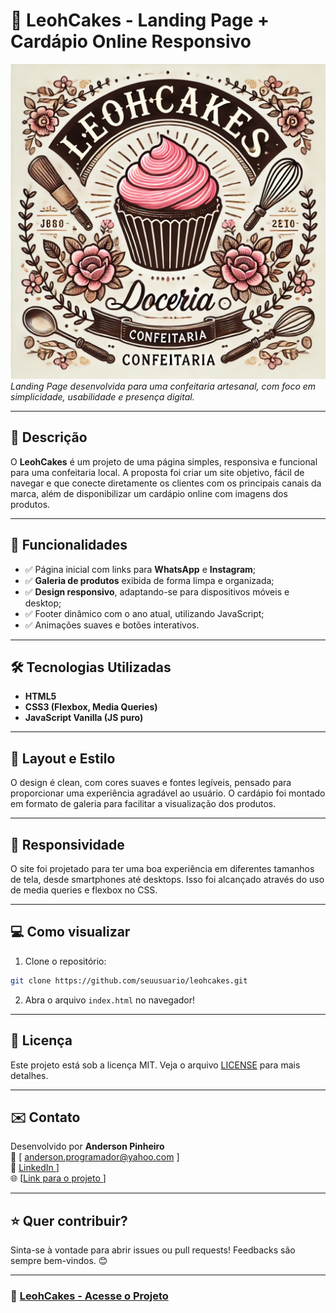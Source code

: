 # 🍰 LeohCakes - Landing Page + Cardápio Online Responsivo

![LeohCakes Banner](icons/logoLeohCakes.png)  
*Landing Page desenvolvida para uma confeitaria artesanal, com foco em simplicidade, usabilidade e presença digital.*

---

## 📌 Descrição

O **LeohCakes** é um projeto de uma página simples, responsiva e funcional para uma confeitaria local. A proposta foi criar um site objetivo, fácil de navegar e que conecte diretamente os clientes com os principais canais da marca, além de disponibilizar um cardápio online com imagens dos produtos.

---

## 🚀 Funcionalidades

- ✅ Página inicial com links para **WhatsApp** e **Instagram**;
- ✅ **Galeria de produtos** exibida de forma limpa e organizada;
- ✅ **Design responsivo**, adaptando-se para dispositivos móveis e desktop;
- ✅ Footer dinâmico com o ano atual, utilizando JavaScript;
- ✅ Animações suaves e botões interativos.

---

## 🛠️ Tecnologias Utilizadas

- **HTML5**
- **CSS3 (Flexbox, Media Queries)**
- **JavaScript Vanilla (JS puro)**

---

## 🎨 Layout e Estilo

O design é clean, com cores suaves e fontes legíveis, pensado para proporcionar uma experiência agradável ao usuário. O cardápio foi montado em formato de galeria para facilitar a visualização dos produtos.

---

## 📱 Responsividade

O site foi projetado para ter uma boa experiência em diferentes tamanhos de tela, desde smartphones até desktops. Isso foi alcançado através do uso de media queries e flexbox no CSS.

---

## 💻 Como visualizar

1. Clone o repositório:
```bash
git clone https://github.com/seuusuario/leohcakes.git
```
2. Abra o arquivo `index.html` no navegador!

---

## 📄 Licença

Este projeto está sob a licença MIT. Veja o arquivo [LICENSE](LICENSE) para mais detalhes.

---

## ✉️ Contato

Desenvolvido por **Anderson Pinheiro**  
📧 [ anderson.programador@yahoo.com ]  
🔗 [ LinkedIn ](https://www.linkedin.com/in/anderson-pinheiro-32551829a/)]  
🌐 [[Link para o projeto ](https://pinheiroanderson.github.io/LeoDoces/index.html)]

---

## ⭐ Quer contribuir?

Sinta-se à vontade para abrir issues ou pull requests! Feedbacks são sempre bem-vindos. 😊

---

### 🚀 [LeohCakes - Acesse o Projeto]([link-do-projeto-no-github-pages-ou-repositorio](https://pinheiroanderson.github.io/LeoDoces/index.html))

